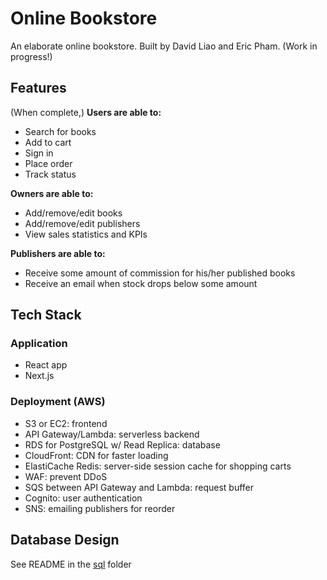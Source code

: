 # Online Bookstore
An elaborate online bookstore. Built by David Liao and Eric Pham. 
(Work in progress!)

## Features
(When complete,) **Users are able to:**
 - Search for books
 - Add to cart
 - Sign in
 - Place order
 - Track status
 
**Owners are able to:**
 - Add/remove/edit books
 - Add/remove/edit publishers
 - View sales statistics and KPIs
 
**Publishers are able to:**
 - Receive some amount of commission for his/her published books
 - Receive an email when stock drops below some amount
 
## Tech Stack
### Application
 - React app
 - Next.js

### Deployment (AWS)
 - S3 or EC2: frontend
 - API Gateway/Lambda: serverless backend
 - RDS for PostgreSQL w/ Read Replica: database
 - CloudFront: CDN for faster loading
 - ElastiCache Redis: server-side session cache for shopping carts
 - WAF: prevent DDoS
 - SQS between API Gateway and Lambda: request buffer
 - Cognito: user authentication
 - SNS: emailing publishers for reorder

## Database Design
See README in the [sql](./sql) folder
